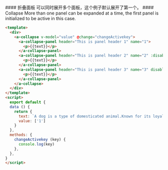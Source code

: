 <cn>
#### 折叠面板
可以同时展开多个面板，这个例子默认展开了第一个。
</cn>

<us>
#### Collapse
More than one panel can be expanded at a time, the first panel is initialized to be active in this case.
</us>

```html
<template>
  <div>
    <a-collapse v-model="value" @change="changeActivekey">
      <a-collapse-panel header="This is panel header 1" name="1">
        <p>{{text}}</p>
      </a-collapse-panel>
      <a-collapse-panel header="This is panel header 2" name="2" :disabled='false'>
        <p>{{text}}</p>
      </a-collapse-panel>
      <a-collapse-panel header="This is panel header 3" name="3" disabled>
        <p>{{text}}</p>
      </a-collapse-panel>
    </a-collapse>
  </div>
</template>
<script>
  export default {
  data () {
    return {
      text: `A dog is a type of domesticated animal.Known for its loyalty and faithfulness,it can be found as a welcome guest in many households across the world.`,
      value: ['1']
    }
  },
  methods: {
    changeActivekey (key) {
      console.log(key)
    },
  },
}
</script>
```
